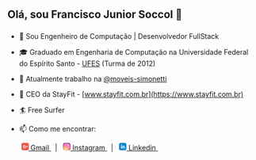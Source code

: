 ## Olá, sou Francisco Junior Soccol 👋
### 

- 🚀 Sou Engenheiro de Computação | Desenvolvedor FullStack

- 🎓 Graduado em Engenharia de Computação na Universidade Federal do Espírito Santo - [UFES](http://www.ufes.br/) (Turma de 2012)

- 🏢 Atualmente trabalho na [@moveis-simonetti](https://github.com/moveis-simonetti)

- 🔭 CEO da StayFit - [www.stayfit.com.br](https://www.stayfit.com.br)

- 🏄 Free Surfer

- 📫 Como me encontrar:<br>

&nbsp;&nbsp;&nbsp;&nbsp;&nbsp;&nbsp;
<a href="mailto:franciscosoccol@gmail.com"><img src="https://github.com/soccolfrancisco/soccolfrancisco/blob/master/icon/gmail.svg" height=15px width=15px target="_blank"> Gmail </a>&nbsp;&nbsp;|&nbsp;&nbsp;
<a href="https://www.instagram.com/franciscosoccol/"><img src="https://github.com/soccolfrancisco/soccolfrancisco/blob/master/icon/instagram.svg" height=15px width=15px target="_blank"> Instagram </a>&nbsp;&nbsp;|&nbsp;&nbsp; 
<a href="https://www.linkedin.com/in/francisco-junior-soccol-16ba2213a/"><img src = "https://github.com/soccolfrancisco/soccolfrancisco/blob/master/icon/linkedin.svg" height=15px width=15px target="_blank"> Linkedin </a>&nbsp;&nbsp;
##

<!-- ### Acompanhe as Estatísticas do Github 🏆
![My Github Status](https://github-readme-stats.vercel.app/api?username=soccolfrancisco&count_private=true&show_icons=true&title_color=fff&icon_color=79ff97&text_color=9f9f9f&bg_color=151515)
##
-->
